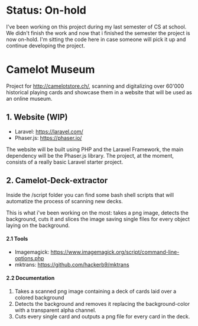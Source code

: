 # Status: On-hold
I've been working on this project during my last semester of CS at school. We didn't finish the work and now that i finished the semester the project is now on-hold. I'm sitting the code here in case someone will pick it up and continue developing the project.

# Camelot Museum
Project for http://camelotstore.ch/, scanning and digitalizing over 60'000 historical playing cards and showcase them in a website that will be used as an online museum.

## 1. Website (WIP)
* Laravel: https://laravel.com/
* Phaser.js: https://phaser.io/

The website will be built using PHP and the Laravel Framework, the main dependency will be the Phaser.js library. The project, at the moment, consists of a really basic Laravel starter project.

## 2. Camelot-Deck-extractor
Inside the /script folder you can find some bash shell scripts that will automatize the process of scanning new decks.

This is what i've been working on the most: takes a png image, detects the background, cuts it and slices the image saving single files for every object laying on the background.

#### 2.1 Tools
* Imagemagick: https://www.imagemagick.org/script/command-line-options.php
* mktrans: https://github.com/hackerb9/mktrans

#### 2.2 Documentation

1. Takes a scanned png image containing a deck of cards laid over a colored background
2. Detects the background and removes it replacing the background-color with a transparent alpha channel.
3. Cuts every single card and outputs a png file for every card in the deck.

